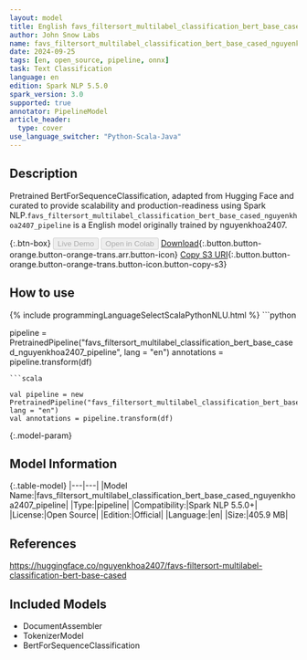 ```yaml
---
layout: model
title: English favs_filtersort_multilabel_classification_bert_base_cased_nguyenkhoa2407_pipeline pipeline BertForSequenceClassification from nguyenkhoa2407
author: John Snow Labs
name: favs_filtersort_multilabel_classification_bert_base_cased_nguyenkhoa2407_pipeline
date: 2024-09-25
tags: [en, open_source, pipeline, onnx]
task: Text Classification
language: en
edition: Spark NLP 5.5.0
spark_version: 3.0
supported: true
annotator: PipelineModel
article_header:
  type: cover
use_language_switcher: "Python-Scala-Java"
---
```


## Description

Pretrained BertForSequenceClassification, adapted from Hugging Face and curated to provide scalability and production-readiness using Spark NLP.`favs_filtersort_multilabel_classification_bert_base_cased_nguyenkhoa2407_pipeline` is a English model originally trained by nguyenkhoa2407.

{:.btn-box}
<button class="button button-orange" disabled>Live Demo</button>
<button class="button button-orange" disabled>Open in Colab</button>
[Download](https://s3.amazonaws.com/auxdata.johnsnowlabs.com/public/models/favs_filtersort_multilabel_classification_bert_base_cased_nguyenkhoa2407_pipeline_en_5.5.0_3.0_1727277904230.zip){:.button.button-orange.button-orange-trans.arr.button-icon}
[Copy S3 URI](s3://auxdata.johnsnowlabs.com/public/models/favs_filtersort_multilabel_classification_bert_base_cased_nguyenkhoa2407_pipeline_en_5.5.0_3.0_1727277904230.zip){:.button.button-orange.button-orange-trans.button-icon.button-copy-s3}

## How to use



<div class="tabs-box" markdown="1">
{% include programmingLanguageSelectScalaPythonNLU.html %}
```python

pipeline = PretrainedPipeline("favs_filtersort_multilabel_classification_bert_base_cased_nguyenkhoa2407_pipeline", lang = "en")
annotations =  pipeline.transform(df)   

```
```scala

val pipeline = new PretrainedPipeline("favs_filtersort_multilabel_classification_bert_base_cased_nguyenkhoa2407_pipeline", lang = "en")
val annotations = pipeline.transform(df)

```
</div>

{:.model-param}
## Model Information

{:.table-model}
|---|---|
|Model Name:|favs_filtersort_multilabel_classification_bert_base_cased_nguyenkhoa2407_pipeline|
|Type:|pipeline|
|Compatibility:|Spark NLP 5.5.0+|
|License:|Open Source|
|Edition:|Official|
|Language:|en|
|Size:|405.9 MB|

## References

https://huggingface.co/nguyenkhoa2407/favs-filtersort-multilabel-classification-bert-base-cased

## Included Models

- DocumentAssembler
- TokenizerModel
- BertForSequenceClassification